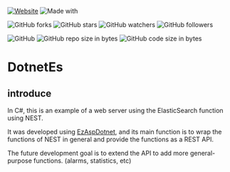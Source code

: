 [![Website](https://img.shields.io/website-up-down-green-red/http/shields.io.svg?label=elky-essay)](https://elky84.github.io)
![Made with](https://img.shields.io/badge/made%20with-.NET6-blue.svg)

![GitHub forks](https://img.shields.io/github/forks/elky84/DotnetEs.svg?style=social&label=Fork)
![GitHub stars](https://img.shields.io/github/stars/elky84/DotnetEs.svg?style=social&label=Stars)
![GitHub watchers](https://img.shields.io/github/watchers/elky84/DotnetEs.svg?style=social&label=Watch)
![GitHub followers](https://img.shields.io/github/followers/elky84.svg?style=social&label=Follow)

![GitHub](https://img.shields.io/github/license/mashape/apistatus.svg)
![GitHub repo size in bytes](https://img.shields.io/github/repo-size/elky84/DotnetEs.svg)
![GitHub code size in bytes](https://img.shields.io/github/languages/code-size/elky84/DotnetEs.svg)

# DotnetEs

## introduce

In C#, this is an example of a web server using the ElasticSearch function using NEST.

It was developed using [EzAspDotnet](https://github.com/elky84/EzAspDotnet/), and its main function is to wrap the functions of NEST in general and provide the functions as a REST API.

The future development goal is to extend the API to add more general-purpose functions. (alarms, statistics, etc)

